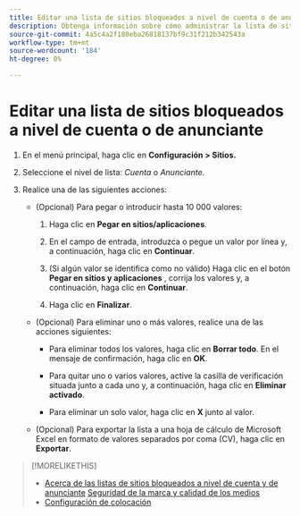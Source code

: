 ```yaml
---
title: Editar una lista de sitios bloqueados a nivel de cuenta o de anunciante
description: Obtenga información sobre cómo administrar la lista de sitios bloqueados para una cuenta o un anunciante.
source-git-commit: 4a5c4a2f180eba26818137bf9c31f212b342543a
workflow-type: tm+mt
source-wordcount: '184'
ht-degree: 0%

---
```


# Editar una lista de sitios bloqueados a nivel de cuenta o de anunciante

1. En el menú principal, haga clic en **Configuración > Sitios.**

1. Seleccione el nivel de lista: *Cuenta* o *Anunciante*.

1. Realice una de las siguientes acciones:

   * (Opcional) Para pegar o introducir hasta 10 000 valores:

      1. Haga clic en **Pegar en sitios/aplicaciones**.

      1. En el campo de entrada, introduzca o pegue un valor por línea y, a continuación, haga clic en **Continuar**.

      1. (Si algún valor se identifica como no válido) Haga clic en el botón **Pegar en sitios y aplicaciones** , corrija los valores y, a continuación, haga clic en **Continuar**.

      1. Haga clic en **Finalizar**.
   * (Opcional) Para eliminar uno o más valores, realice una de las acciones siguientes:

      * Para eliminar todos los valores, haga clic en **Borrar todo**. En el mensaje de confirmación, haga clic en **OK**.

      * Para quitar uno o varios valores, active la casilla de verificación situada junto a cada uno y, a continuación, haga clic en **Eliminar activado**.

      * Para eliminar un solo valor, haga clic en **X** junto al valor.
   * (Opcional) Para exportar la lista a una hoja de cálculo de Microsoft Excel en formato de valores separados por coma (CV), haga clic en **Exportar**.



>[!MORELIKETHIS]
>
>* [Acerca de las listas de sitios bloqueados a nivel de cuenta y de anunciante](/help/dsp/admin/blocked-sites-list-about.md)
   > [Seguridad de la marca y calidad de los medios](/help/dsp/introduction/features/brand-safety-media-quality.md)
>* [Configuración de colocación](/help/dsp/campaign-management/placements/placement-settings.md)

